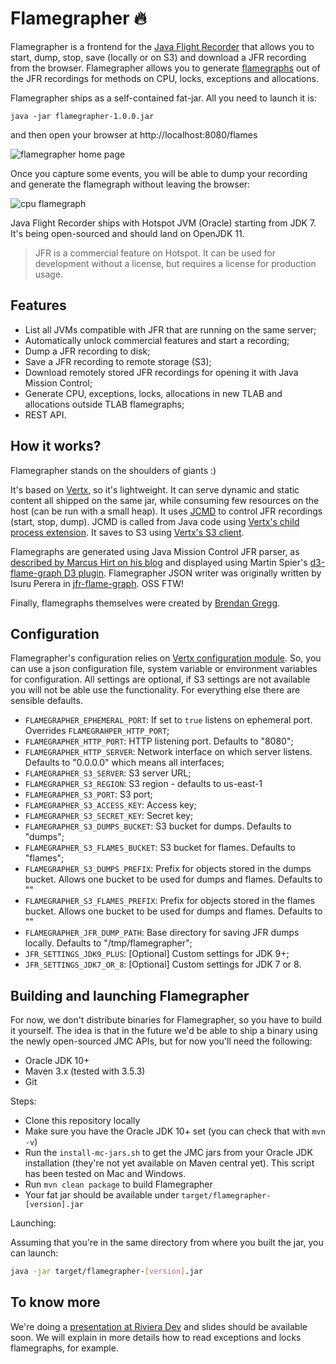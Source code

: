 # Flamegrapher 🔥

Flamegrapher is a frontend for the [Java Flight Recorder](http://openjdk.java.net/jeps/328) that allows you to start, dump, stop, save (locally or on S3) and download a JFR recording from the browser. Flamegrapher allows you to generate [flamegraphs](http://www.brendangregg.com/flamegraphs.html) out of the JFR recordings for methods on CPU, locks, exceptions and allocations.

Flamegrapher ships as a self-contained fat-jar. All you need to launch it is:

```
java -jar flamegrapher-1.0.0.jar
```

and then open your browser at http://localhost:8080/flames

![flamegrapher home page](https://user-images.githubusercontent.com/84847/40064225-61e8735a-585f-11e8-87da-625da1886450.png)

Once you capture some events, you will be able to dump your recording and generate the flamegraph without leaving the browser:

![cpu flamegraph](https://user-images.githubusercontent.com/84847/40064708-642dce66-5860-11e8-977a-0542678a8b04.png)

Java Flight Recorder ships with Hotspot JVM (Oracle) starting from JDK 7. It's being open-sourced and should land on OpenJDK 11.

> JFR is a commercial feature on Hotspot. It can be used for development without a license, but requires a license for production usage.

## Features

* List all JVMs compatible with JFR that are running on the same server;
* Automatically unlock commercial features and start a recording;
* Dump a JFR recording to disk;
* Save a JFR recording to remote storage (S3);
* Download remotely stored JFR recordings for opening it with Java Mission Control;
* Generate CPU, exceptions, locks, allocations in new TLAB and allocations outside TLAB flamegraphs;
* REST API.

## How it works?

Flamegrapher stands on the shoulders of giants :)

It's based on [Vertx](http://vertx.io/), so it's lightweight. It can serve dynamic and static content all shipped on the same jar, while consuming few resources on the host (can be run with a small heap). It uses [JCMD](https://dzone.com/articles/jcmd-one-jdk-command-line-tool-to-rule-them-all) to control JFR recordings (start, stop, dump). JCMD is called from Java code using [Vertx's child process extension](https://github.com/vietj/childprocess-vertx-ext). It saves to S3 using [Vertx's S3 client](https://github.com/hubrick/vertx-s3-client).

Flamegraphs are generated using Java Mission Control JFR parser, as [described by Marcus Hirt on his blog](http://hirt.se/blog/?p=920) and displayed using Martin Spier's [d3-flame-graph D3 plugin](https://github.com/spiermar/d3-flame-graph). Flamegrapher JSON writer was originally written by Isuru Perera in [jfr-flame-graph](https://github.com/chrishantha/jfr-flame-graph). OSS FTW!

Finally, flamegraphs themselves were created by [Brendan Gregg](http://www.brendangregg.com/flamegraphs.html).

## Configuration

Flamegrapher's configuration relies on [Vertx configuration module](https://vertx.io/docs/vertx-config/java/). So, you can use a json configuration file, system variable or environment variables for configuration. All settings are optional, if S3 settings are not available you will not be able use the functionality. For everything else there are sensible defaults.

* `FLAMEGRAPHER_EPHEMERAL_PORT`: If set to `true` listens on ephemeral port. Overrides `FLAMEGRAHPER_HTTP_PORT`;
* `FLAMEGRAPHER_HTTP_PORT`: HTTP listening port. Defaults to "8080";
* `FLAMEGRAPHER_HTTP_SERVER`: Network interface on which server listens. Defaults to "0.0.0.0" which means all interfaces;
* `FLAMEGRAPHER_S3_SERVER`: S3 server URL;
* `FLAMEGRAPHER_S3_REGION`: S3 region - defaults to us-east-1
* `FLAMEGRAPHER_S3_PORT`: S3 port;
* `FLAMEGRAPHER_S3_ACCESS_KEY`: Access key;
* `FLAMEGRAPHER_S3_SECRET_KEY`: Secret key;
* `FLAMEGRAPHER_S3_DUMPS_BUCKET`: S3 bucket for dumps. Defaults to "dumps";
* `FLAMEGRAPHER_S3_FLAMES_BUCKET`: S3 bucket for flames. Defaults to "flames";
* `FLAMEGRAPHER_S3_DUMPS_PREFIX`: Prefix for objects stored in the dumps bucket. Allows one bucket to be used for dumps and flames. Defaults to ""
* `FLAMEGRAPHER_S3_FLAMES_PREFIX`: Prefix for objects stored in the flames bucket. Allows one bucket to be used for dumps and flames. Defaults to ""
* `FLAMEGRAPHER_JFR_DUMP_PATH`: Base directory for saving JFR dumps locally. Defaults to "/tmp/flamegrapher";
* `JFR_SETTINGS_JDK9_PLUS`: [Optional] Custom settings for JDK 9+;
* `JFR_SETTINGS_JDK7_OR_8`: [Optional] Custom settings for JDK 7 or 8.

## Building and launching Flamegrapher

For now, we don't distribute binaries for Flamegrapher, so you have to build it yourself. The idea is that in the future we'd be able to ship a binary using the newly open-sourced JMC APIs, but for now you'll need the following:

* Oracle JDK 10+
* Maven 3.x (tested with 3.5.3)
* Git

Steps:

* Clone this repository locally
* Make sure you have the Oracle JDK 10+ set (you can check that with `mvn -v`)
* Run the `install-mc-jars.sh` to get the JMC jars from your Oracle JDK installation (they're not yet available on Maven central yet). This script has been tested on Mac and Windows.
* Run `mvn clean package` to build Flamegrapher
* Your fat jar should be available under `target/flamegrapher-[version].jar`

Launching:

Assuming that you're in the same directory from where you built the jar, you can launch:

```bash
java -jar target/flamegrapher-[version].jar
```

## To know more

We're doing a [presentation at Riviera Dev](http://rivieradev.fr/session/312) and slides should be available soon. We will explain
in more details how to read exceptions and locks flamegraphs, for example.